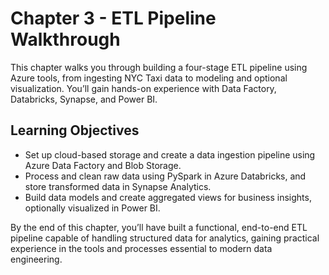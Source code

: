 # Chapter 3 - ETL Pipeline Walkthrough


This chapter walks you through building a four-stage ETL pipeline using Azure tools, from ingesting NYC Taxi data to modeling and optional visualization. You’ll gain hands-on experience with Data Factory, Databricks, Synapse, and Power BI.


## Learning Objectives

- Set up cloud-based storage and create a data ingestion pipeline using Azure Data Factory and Blob Storage.
- Process and clean raw data using PySpark in Azure Databricks, and store transformed data in Synapse Analytics. 
- Build data models and create aggregated views for business insights, optionally visualized in Power BI.

By the end of this chapter, you’ll have built a functional, end-to-end ETL pipeline capable of handling structured data for analytics, gaining practical experience in the tools and processes essential to modern data engineering.